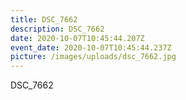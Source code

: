 ```yaml
---
title: DSC_7662
description: DSC_7662
date: 2020-10-07T10:45:44.207Z
event_date: 2020-10-07T10:45:44.237Z
picture: /images/uploads/dsc_7662.jpg
---
```

DSC_7662